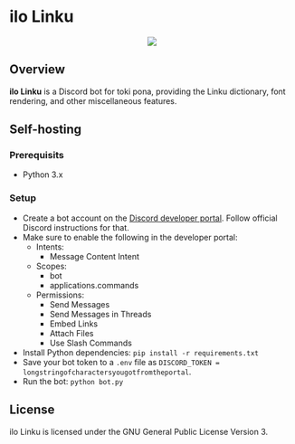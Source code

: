 # ilo Linku
<div align="center">
<a  href="https://discord.gg/A3ZPqnHHsy"><img src="https://img.shields.io/badge/-Discord-%237289da?style=for-the-badge&logo=appveyor"></a>
</div>

## Overview
**ilo Linku** is a Discord bot for toki pona, providing the Linku dictionary, font rendering, and other miscellaneous features.

## Self-hosting

### Prerequisits
- Python 3.x

### Setup
- Create a bot account on the [Discord developer portal](https://discord.com/developers/applications). Follow official Discord instructions for that.
- Make sure to enable the following in the developer portal:
	- Intents:
		- Message Content Intent
	- Scopes:
		- bot
		- applications.commands
	- Permissions:
		- Send Messages
		- Send Messages in Threads
		- Embed Links
		- Attach Files
		- Use Slash Commands
- Install Python dependencies: `pip install -r requirements.txt`
- Save your bot token to a `.env` file as `DISCORD_TOKEN = longstringofcharactersyougotfromtheportal`.
- Run the bot: `python bot.py`

## License
ilo Linku is licensed under the GNU General Public License Version 3.
